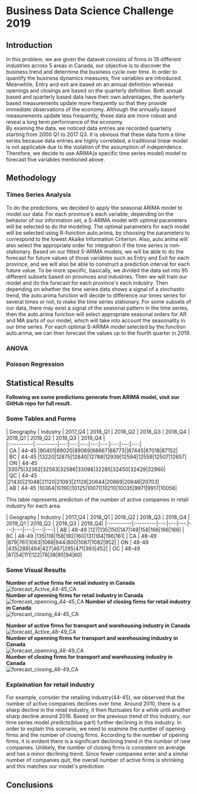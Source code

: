 # Business Data Science Challenge 2019

## Introduction
In this problem, we are given the dataset consists of firms in 19 different industries across 5 areas in Canada, our objective is to discover the business trend and determine the business cycle over time.  In order to quantify the business dynamics measures, five variables are introduced. 
Meanwhile, Entry and exit are based on an annual definition whereas openings and closings are based on the quarterly definition.  Both annual based and quarterly based data have their own advantages, the quarterly based measurements update more frequently so that they provide immediate observations of the economy.  Although the annually based measurements update less frequently, these data are more robust and reveal a long term performance of the economy.  
By examing the data, we noticed data entries are recorded quarterly starting from 2000 Q1 to 2017 Q3.  It is obvious that these data form a time series because data entries are highly correlated, a traditional linear model is not applicable due to the violation of the assumption of independence.  Therefore, we decide to use ARIMA(a specific time series model) model to forecast five variables mentioned above.  




## Methodology

### Times Series Analysis
To do the predictions, we decided to apply the seasonal ARIMA model to model our data. For each province's each variable, depending on the behavior of our information set, a S-ARIMA model with optimal parameters will be selected to do the modeling. The optimal parameters for each model will be selected using R-function auto.arima, by choosing the parameters to correspond to the lowest Akaike Information Criterion. Also, auto.arima will also select the appropriate order for integration if the time series is non-stationary. Based on our fitted S-ARIMA models, we will be able to do the forecast for future values of those variables such as Entry and Exit for each province, and we will also be able to construct a prediction interval for each future value.
To be more specific, basically, we divided the data set into 95 different subsets based on provinces and industries. Then we will train our model and do the forecast for each province's each industry. Then depending on whether the time series data shows a signal of a stochastic trend, the auto.arima function will decide to difference our times series for several times or not, to make the time series stationary. For some subsets of our data, there may exist a signal of the seasonal pattern in the time series, then the auto.arima function will select appropriate seasonal orders for AR and MA parts of our model, which will take into account the seasonality in our time series. For each optimal S-ARIMA model selected by the function auto.arima, we can then forecast the values up to the fourth quarter in 2019.
### ANOVA

### Poisson Regression

## Statistical Results








**Following are some predictions generate from ARIMA model, visit our GitHub repo for full result.**

### Some Tables and Forms



  
| Geography | Industry | 2017_Q4 | 2018_Q1 | 2018_Q2 | 2018_Q3 | 2018_Q4 | 2019_Q1 | 2019_Q2 | 2019_Q3 | 2019_Q4 |  
|:----------|:---------|---:|---:|---:|---:|---:|---:|---:|---:|  
|    CA     |    44-45    |90401|89020|89069|88667|88773||87445|87018|87152|  
|    BC     |    44-45    |13220|12875|12840|12788|12939|12594|12559|12507|12657|  
|    ON     |    44-45    |33075|32362|32563|32586|33098|32285|32450|32429|32960|  
|    QC     |    44-45    |21430|21048|21120|21093|21128|20644|20669|20646|20703|  
|    AB     |    44-45    |10364|10190|10125|10071|10210|10035|9971|9917|10056|  

  

This table represents prediction of the number of active companies in retail industry for each area.

  
| Geography | Industry | 2017_Q4 | 2018_Q1 | 2018_Q2 | 2018_Q3 | 2018_Q4 | 2019_Q1 | 2019_Q2 | 2019_Q3 | 2019_Q4|
|:----------|:---------|---:|---:|---:|---:|---:|---:|---:|---:|
|    AB     |   48-49    |127|135|150|147|149|156|166|166|168|
|    BC     |   48-49    |135|118|158|192|160|131|164|196|161|
|    CA     |   48-49    |879|761|1063|1068|944|800|1087|1082|952|
|    ON     |    48-49    |435|288|494|427|467|295|471|393|452|
|    OC    |    48-49    |87|54|111|122|78|38|85|94|60|



  
 

### Some Visual Results

**Number of active firms for retail industry in Canada**  
![forecast_Active_44-45_CA](plots/forecast_Active_44-45_CA.jpg)  
**Number of openning firms for retail industry in Canada**   
![forecast_openning_44-45_CA](plots/forecast_Opening_44-45_CA.jpg) 
**Number of closing firms for retail industry in Canada**  
![forecast_closing_44-45_CA](plots/forecast_Closing_44-45_CA.jpg)   


**Number of active firms for transport and warehousing industry in Canada**  
![forecast_Active_48-49_CA](plots/forecast_Active_48-49_CA.jpg)  
**Number of openning firms for transport and warehousing industry in Canada**     
![forecast_openning_48-49_CA](plots/forecast_Opening_48-49_CA.jpg)  
**Number of closing firms for transport and warehousing industry in Canada**    
![forecast_closing_48-49_CA](plots/forecast_Closing_48-49_CA.jpg)   





### Explaination for retail industry  
For example, consider the retailing industry(44-45), we observed that the number of active companies declines over time.  Around 2010, there is a sharp decline in the retail industry, it then fluctuates for a while until another sharp decline around 2016.  Based on the previous trend of this industry, our time series model predicts(blue part) further declining in this industry.  In order to explain this scenario,  we need to examine the number of opening firms and the number of closing firms.  According to the number of opening firms, it is evident there is a significant declining trend in the number of new companies.  Unlikely, the number of closing firms is consistent on average and has a minor declining trend.  Since fewer companies enter and a similar number of companies quit, the overall number of active firms is shrinking and this matches our model's prediction.  





## Conclusions
